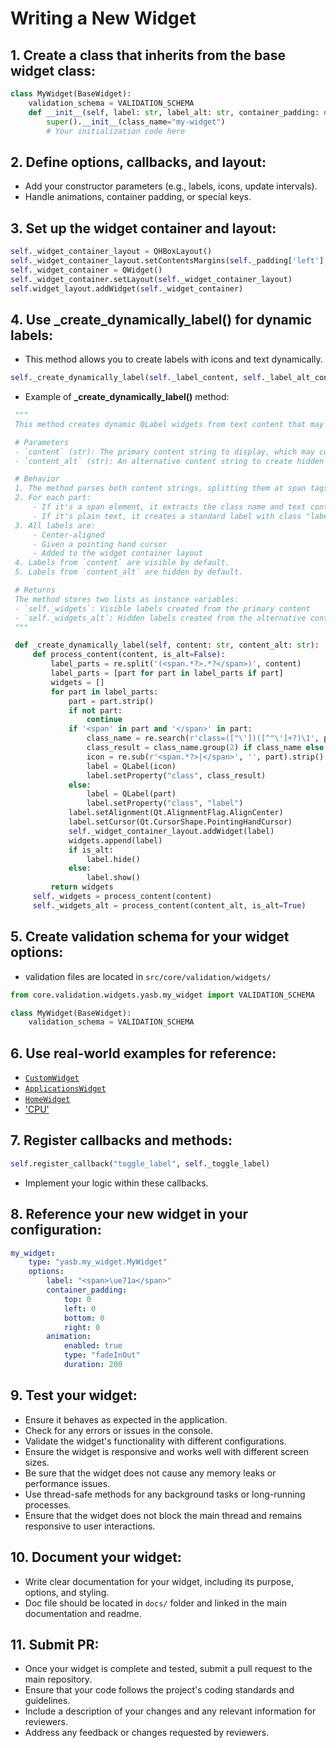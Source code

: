 # Writing a New Widget

## 1. Create a class that inherits from the base widget class:

```py
class MyWidget(BaseWidget):
    validation_schema = VALIDATION_SCHEMA
    def __init__(self, label: str, label_alt: str, container_padding: dict[str, int], animation: dict[str, str]):
        super().__init__(class_name="my-widget")
        # Your initialization code here
```

## 2. Define options, callbacks, and layout:

-   Add your constructor parameters (e.g., labels, icons, update intervals).
-   Handle animations, container padding, or special keys.

## 3. Set up the widget container and layout:

```py
self._widget_container_layout = QHBoxLayout()
self._widget_container_layout.setContentsMargins(self._padding['left'], self._padding['top'], self._padding['right'], self._padding['bottom'])
self._widget_container = QWidget()
self._widget_container.setLayout(self._widget_container_layout)
self.widget_layout.addWidget(self._widget_container)
```

## 4. Use **\_create_dynamically_label()** for dynamic labels:

-   This method allows you to create labels with icons and text dynamically.

```py
self._create_dynamically_label(self._label_content, self._label_alt_content)
```

-   Example of **\_create_dynamically_label()** method:

```py
 """
 This method creates dynamic QLabel widgets from text content that may include HTML span elements.

 # Parameters
 - `content` (str): The primary content string to display, which may contain HTML spans with class attributes.
 - `content_alt` (str): An alternative content string to create hidden labels for later use.

 # Behavior
 1. The method parses both content strings, splitting them at span tags.
 2. For each part:
     - If it's a span element, it extracts the class name and text content.
     - If it's plain text, it creates a standard label with class "label".
 3. All labels are:
     - Center-aligned
     - Given a pointing hand cursor
     - Added to the widget container layout
 4. Labels from `content` are visible by default.
 5. Labels from `content_alt` are hidden by default.

 # Returns
 The method stores two lists as instance variables:
 - `self._widgets`: Visible labels created from the primary content
 - `self._widgets_alt`: Hidden labels created from the alternative content
 """

 def _create_dynamically_label(self, content: str, content_alt: str):
     def process_content(content, is_alt=False):
         label_parts = re.split('(<span.*?>.*?</span>)', content)
         label_parts = [part for part in label_parts if part]
         widgets = []
         for part in label_parts:
             part = part.strip()
             if not part:
                 continue
             if '<span' in part and '</span>' in part:
                 class_name = re.search(r'class=(["\'])([^"\']+?)\1', part)
                 class_result = class_name.group(2) if class_name else 'icon'
                 icon = re.sub(r'<span.*?>|</span>', '', part).strip()
                 label = QLabel(icon)
                 label.setProperty("class", class_result)
             else:
                 label = QLabel(part)
                 label.setProperty("class", "label")
             label.setAlignment(Qt.AlignmentFlag.AlignCenter)
             label.setCursor(Qt.CursorShape.PointingHandCursor)
             self._widget_container_layout.addWidget(label)
             widgets.append(label)
             if is_alt:
                 label.hide()
             else:
                 label.show()
         return widgets
     self._widgets = process_content(content)
     self._widgets_alt = process_content(content_alt, is_alt=True)
```

## 5. Create validation schema for your widget options:

-   validation files are located in `src/core/validation/widgets/`

```py
from core.validation.widgets.yasb.my_widget import VALIDATION_SCHEMA

class MyWidget(BaseWidget):
    validation_schema = VALIDATION_SCHEMA
```

## 6. Use real-world examples for reference:

-   [`CustomWidget`](https://github.com/amnweb/yasb/blob/main/src/core/widgets/yasb/custom.py)
-   [`ApplicationsWidget`](https://github.com/amnweb/yasb/blob/main/src/core/widgets/yasb/applications.py)
-   [`HomeWidget`](https://github.com/amnweb/yasb/blob/main/src/core/widgets/yasb/home.py)
-   ['CPU'](https://github.com/amnweb/yasb/blob/main/src/core/widgets/yasb/cpu.py)

## 7. Register callbacks and methods:

```py
self.register_callback("toggle_label", self._toggle_label)
```

-   Implement your logic within these callbacks.

## 8. Reference your new widget in your configuration:

```yaml
my_widget:
    type: "yasb.my_widget.MyWidget"
    options:
        label: "<span>\ue71a</span>"
        container_padding:
            top: 0
            left: 0
            bottom: 0
            right: 0
        animation:
            enabled: true
            type: "fadeInOut"
            duration: 200
```

## 9. Test your widget:

-   Ensure it behaves as expected in the application.
-   Check for any errors or issues in the console.
-   Validate the widget's functionality with different configurations.
-   Ensure the widget is responsive and works well with different screen sizes.
-   Be sure that the widget does not cause any memory leaks or performance issues.
-   Use thread-safe methods for any background tasks or long-running processes.
-   Ensure that the widget does not block the main thread and remains responsive to user interactions.

## 10. Document your widget:

-   Write clear documentation for your widget, including its purpose, options, and styling.
-   Doc file should be located in `docs/` folder and linked in the main documentation and readme.

## 11. Submit PR:

-   Once your widget is complete and tested, submit a pull request to the main repository.
-   Ensure that your code follows the project's coding standards and guidelines.
-   Include a description of your changes and any relevant information for reviewers.
-   Address any feedback or changes requested by reviewers.

